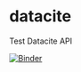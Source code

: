 # datacite
Test Datacite API

<!-- badges: start -->
[![Binder](https://mybinder.org/badge_logo.svg)](https://mybinder.org/v2/gh/rijksuniversiteit-groningen/datacite/src/test_datacite.ipynb/HEAD/)


<!-- badges: end -->
